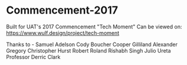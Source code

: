 # Commencement-2017
Built for UAT's 2017 Commencement "Tech Moment"
Can be viewed on: https://www.wulf.design/project/tech-moment

Thanks to -
Samuel Adelson
Cody Boucher
Cooper Gilliland
Alexander Gregory
Christopher Hurst
Robert Roland
Rishabh Singh
Julio Ureta
Professor Derric Clark
